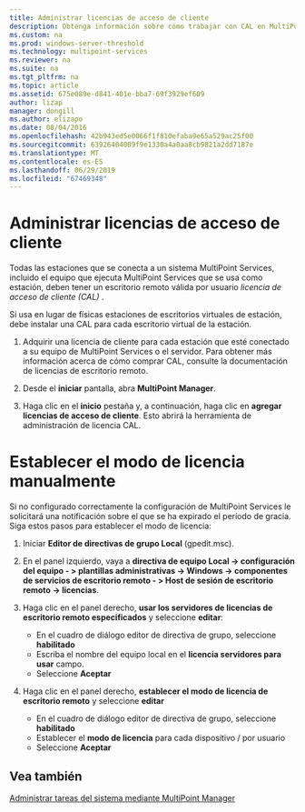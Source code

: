 ```yaml
---
title: Administrar licencias de acceso de cliente
description: Obtenga información sobre cómo trabajar con CAL en MultiPoint Services
ms.custom: na
ms.prod: windows-server-threshold
ms.technology: multipoint-services
ms.reviewer: na
ms.suite: na
ms.tgt_pltfrm: na
ms.topic: article
ms.assetid: 675e089e-d841-401e-bba7-69f3929ef609
author: lizap
manager: dongill
ms.author: elizapo
ms.date: 08/04/2016
ms.openlocfilehash: 42b943ed5e0066f1f810efaba9e65a529ac25f00
ms.sourcegitcommit: 63926404009f9e1330a4a0aa8cb9821a2dd7187e
ms.translationtype: MT
ms.contentlocale: es-ES
ms.lasthandoff: 06/29/2019
ms.locfileid: "67469348"
---
```

# <a name="manage-client-access-licenses"></a>Administrar licencias de acceso de cliente
Todas las estaciones que se conecta a un sistema MultiPoint Services, incluido el equipo que ejecuta MultiPoint Services que se usa como estación, deben tener un escritorio remoto válida por usuario *licencia de acceso de cliente (CAL)* .

Si usa en lugar de físicas estaciones de escritorios virtuales de estación, debe instalar una CAL para cada escritorio virtual de la estación.  
  
1.  Adquirir una licencia de cliente para cada estación que esté conectado a su equipo de MultiPoint Services o el servidor. Para obtener más información acerca de cómo comprar CAL, consulte la documentación de licencias de escritorio remoto. 

2.  Desde el **iniciar** pantalla, abra **MultiPoint Manager**.  
  
3.  Haga clic en el **inicio** pestaña y, a continuación, haga clic en **agregar licencias de acceso de cliente**.  Esto abrirá la herramienta de administración de licencia CAL.

# <a name="set-the-licensing-mode-manually"></a>Establecer el modo de licencia manualmente
Si no configurado correctamente la configuración de MultiPoint Services le solicitará una notificación sobre el que se ha expirado el período de gracia. Siga estos pasos para establecer el modo de licencia:

1. Iniciar **Editor de directivas de grupo Local** (gpedit.msc).

2. En el panel izquierdo, vaya a **directiva de equipo Local -> configuración del equipo - > plantillas administrativas -> Windows -> componentes de servicios de escritorio remoto - > Host de sesión de escritorio remoto -> licencias**.

3. Haga clic en el panel derecho, **usar los servidores de licencias de escritorio remoto especificados** y seleccione **editar**:
   - En el cuadro de diálogo editor de directiva de grupo, seleccione **habilitado**
   - Escriba el nombre del equipo local en el **licencia servidores para usar** campo.
   - Seleccione **Aceptar**
  
4. Haga clic en el panel derecho, **establecer el modo de licencia de escritorio remoto** y seleccione **editar**
   - En el cuadro de diálogo editor de directiva de grupo, seleccione **habilitado**
   - Establecer el **modo de licencia** para cada dispositivo / por usuario
   - Seleccione **Aceptar** 

  
## <a name="see-also"></a>Vea también  
[Administrar tareas del sistema mediante MultiPoint Manager](Manage-System-Tasks-Using-MultiPoint-Manager.md)
